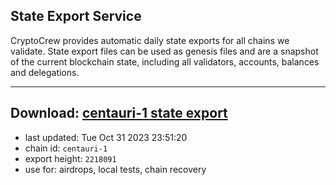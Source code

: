 ## State Export Service
CryptoCrew provides automatic daily state exports for all chains we validate. State export files can be used as genesis files and are a snapshot of the current blockchain state, including all validators, accounts, balances and delegations.

---
**Download: [centauri-1 state export](https://dl.ccvalidators.com/SERVICE/composable/centauri-1_export_2218091.json)**
---

- last updated: Tue Oct 31 2023 23:51:20
- chain id: `centauri-1`
- export height: `2218091`
- use for: airdrops, local tests, chain recovery
